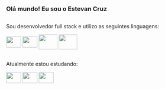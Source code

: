 ### Olá mundo! Eu sou o Estevan Cruz

##

Sou  desenvolvedor full stack e utilizo as seguintes linguagens:

<div style="inline_block">
<img align="center" height="30" width="40" src="https://cdn.jsdelivr.net/gh/devicons/devicon/icons/html5/html5-original.svg">
<img align="center" height="30" width="40" src="https://cdn.jsdelivr.net/gh/devicons/devicon/icons/css3/css3-original.svg">
<img align="center" height="40" width="50" src="https://cdn.jsdelivr.net/gh/devicons/devicon/icons/php/php-original.svg">
<img align="center" height="40" width="50" src="https://cdn.jsdelivr.net/gh/devicons/devicon/icons/mysql/mysql-original-wordmark.svg">
</div>

<br>Atualmente estou estudando:

<div style="inline_block">
<img align="center" height="30" width="40" src="https://cdn.jsdelivr.net/gh/devicons/devicon/icons/javascript/javascript-original.svg">
<img align="center" height="30" width="40" src="https://cdn.jsdelivr.net/gh/devicons/devicon/icons/nodejs/nodejs-original.svg">
<img align="center" height="30" width="40" src="https://cdn.jsdelivr.net/gh/devicons/devicon/icons/mongodb/mongodb-original-wordmark.svg">

</div>
